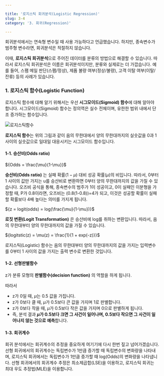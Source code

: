 ```yaml
---

title: '로지스틱 회귀분석(Logistic Regression)'
slug: 3-4
category: '3. 회귀(Regression)'

---
```


회귀분석에서는 연속형 변수일 때 사용 가능하다고 언급했습니다.
하지만, 종속변수가 범주형 변수라면, 회귀분석은 적절하지 않습니다. 

이때, **로지스틱 회귀분석**으로 주어진 데이터를 분류의 방법으로 해결할 수 있습니다.
따라서 로지스틱 회귀분석은 이름은 회귀분석이지만, 분류와 실제로는 더 가깝습니다.
예를 들어, 스팸 메일 판단(스팸/정상), 제품 불량 여부(정상/불량), 고객 이탈 여부(이탈/잔류) 등의 사례가 있습니다.

### 1. 로지스틱 함수(Logistic Function)

로지스틱 함수에 대해 알기 위해서는 우선 **시그모이드(Sigmoid) 함수**에 대해 알아야 합니다.
시그모이드(Sigmoid) 함수는 정의역은 실수 전체이며, 유한한 범위 내에서 단조 증가하는 함수입니다.

![로지스틱함수](/ml/3-4/logistic.png)

**로지스틱 함수**는 위의 그림과 같이 음의 무한대에서 양의 무한대까지의 실숫값을 0과 1 사이의 실숫값으로 일대일 대응시키는 시그모이드 함수입니다.

#### 1-1. 승산비(Odds ratio)

${Odds = \frac{\mu}{1-\mu}}$

**승산비(Odds ratio)** 는 실패 확률($1-\mu$) 대비 성공 확률($\mu$)의 비입니다.
따라서, 0부터 1 사이의 값만 가지는 u를 승산비로 변환하면 0부터 양의 무한대까지의 값을 가질 수 있습니다.
오즈비 공식을 통해, 종속변수의 범주가 1이 성공이고, 0이 실패인 이분형을 가정할 때, 
P가 0.8이라면, 오즈비는 (0.8(1-0.8))=4가 되고, 이것은 성공할 확률이 실패할 확률보다 4배 높다는 의미를 가지게 됩니다. 

${z = logit(odds) = log(\frac{\mu}{1-\mu})}$

**로짓 변환(Logit Transformation)** 은 승산비에 log를 취하는 변환입니다. 
따라서, 음의 무한대부터 양의 무한대까지의 값을 가질 수 있습니다.

${logitstic(z) = \mu(z) = \frac{1}{1 + exp(-z)}}$

로지스틱(Logistic) 함수는 음의 무한대부터 양의 무한대까지의 값을 가지는 입력변수를 0부터 1 사이의 값을 가지는 출력 변수로 변환한 것입니다.

#### 1-2. 선형판별함수

z가 분류 모형의 **판별함수(decision function)** 의 역할을 하게 됩니다.

따라서
*  z가 0일 때, $\mu$는 0.5 값을 가집니다.
* z가 0보다 클 때, $\mu$가 0.5보다 큰 값을 가지며 1로 판별합니다.
* z가 0보다 작을 때, $\mu$가 0.5보다 작은 값을 가지며 0으로 판별하게 됩니다.
* 즉, 분석 결과 **$\mu$가 0.5보다 크면 그 사건이 일어나며, 0.5보다 작으면 그 사건이 일어나지 않는 것으로 예측**합니다.

#### 1-3. 회귀계수

회귀 분석에서는 회귀계수의 추정을 중요하게 여기기에 다시 한번 짚고 넘어가겠습니다.
선형 회귀에서의 회귀계수는 독립변수가 1만큼 증가할 때 독립변수의 변화량을 나타내며,  로지스틱 회귀에서는 독립변수가 1만큼 증가할 때 log(Odds)의 변화량을 나타냅니다.
선형 회귀에서의 회귀계수 추정은 최소제곱합(LSE)을 이용하고, 로지스틱 회귀는 최대 우도 추정법(MLE)을 이용합니다.











